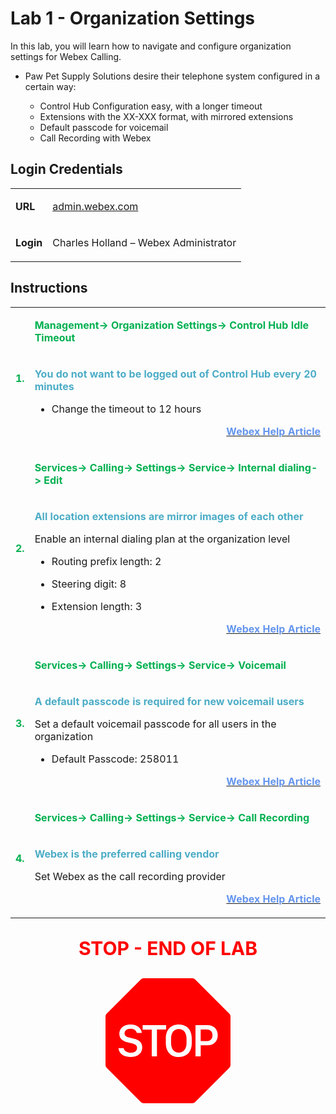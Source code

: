 <style>

  td  {
    font-style: normal;
    font-size: 16px;
    }


    #p1 {
    color: #00B050;
    font-weight: bold;
    }

  #p2 {
    color: #4BACC6;
    font-weight: bold;
    }

  #p3 {
    font-weight: bold;
    }
    
  #p4 {
    color: red;
    font-weight: bold;
    text-align: center;
    font-size: 30px;
    }

  #p5 {
    color: #6495ED;
    font-weight: bold;
    text-align: right;
    }

  .container {
  text-align: center;
  }

</style>



# Lab 1 - Organization Settings

In this lab, you will learn how to navigate and configure organization settings for Webex Calling.

- Paw Pet Supply Solutions desire their telephone system configured in a certain way: 

    * Control Hub Configuration easy, with a longer timeout
    * Extensions with the XX-XXX format, with mirrored extensions
    * Default passcode for voicemail
    * Call Recording with Webex


## Login Credentials

<table>
<tr>
<td><p id="p3">URL</p></td>
<td><a href="https://admin.webex.com">admin.webex.com</a></td>
</tr>
<tr>
<td><p id="p3">Login</p></td>
<td>Charles Holland – Webex Administrator </td>
</tr>
</table>

## Instructions

<table>
<colgroup>
<col style="width: 4%" />
<col style="width: 95%" />
</colgroup>
<tbody>

<tr>
<td rowspan="2" ><p id="p1">1.</p></td>
<td><p id="p1">Management-&gt; Organization Settings-&gt; Control Hub Idle Timeout</p></td>
</tr>
<tr>
<td><p id="p2">You do not want to be logged out of Control Hub every 20 minutes</p>
<ul>
<li><p>Change the timeout to 12 hours</p></li>
</ul>
<a text-align="right" href="https://help.webex.com/en-us/article/nl4m0jo/Configure-Idle-Session-Timeout-for-Control-Hub-Users"><p id="p5">Webex Help Article</p></a>
</td>
</tr>

<tr>
<td rowspan="2" ><p id="p1">2.</p></td>
<td><p id="p1">Services-&gt; Calling-&gt; Settings-&gt; Service-&gt; Internal dialing-&gt; Edit </p></td>
</tr>
<tr>
<td><p id="p2">All location extensions are mirror images of each other</p>
<p>Enable an internal dialing plan at the organization level</p>
<ul>
<li><p>Routing prefix length: 2</p></li>
<li><p>Steering digit: 8</p></li>
<li><p>Extension length: 3</p></li>
</ul>
<a text-align="right" href="https://help.webex.com/en-us/article/pxtu15/Configure-your-Webex-Calling-dial-plan"><p id="p5">Webex Help Article</p></a>

</td>
</tr>




<tr>
<td rowspan="2"><p id="p1">3.</p></td>
<td><p id="p1">Services-&gt; Calling-&gt; Settings-&gt; Service-&gt; Voicemail</p></td>
</tr>
<tr>
<td><p id="p2">A default passcode is required for new voicemail users</p>
<p>Set a default voicemail passcode for all users in the
organization</p>
<ul>
<li><p>Default Passcode: 258011</p></li>
</ul>
<a text-align="right" href="https://help.webex.com/en-us/article/nojp8ej/Configure-voice-portals-for-Webex-Calling-in-Control-Hub"><p id="p5">Webex Help Article</p></a>
</td>
</tr>


<tr>
<td rowspan="2"><p id="p1">4.</p></td>
<td><p id="p1">Services-&gt; Calling-&gt; Settings-&gt; Service-&gt; Call Recording</p></td>
</tr>
<tr>
<td><p id="p2">Webex is the preferred calling vendor</p>
<p>Set Webex as the call recording provider</p>
<a text-align="right" href="https://help.webex.com/en-us/article/ilga4/Manage-call-recording-for-Webex-Calling"><p id="p5">Webex Help Article</p></a>
</td>

</tr>
</tbody>
</table>

<p id="p4">STOP - END OF LAB</p>

<div class="container">
<svg xmlns="http://www.w3.org/2000/svg" width="200" height="200" fill="red" class="bi bi-sign-stop-fill" viewBox="0 0 16 16">
  <path d="M10.371 8.277v-.553c0-.827-.422-1.234-.987-1.234-.572 0-.99.407-.99 1.234v.553c0 .83.418 1.237.99 1.237.565 0 .987-.408.987-1.237m2.586-.24c.463 0 .735-.272.735-.744s-.272-.741-.735-.741h-.774v1.485z"/>
  <path d="M4.893 0a.5.5 0 0 0-.353.146L.146 4.54A.5.5 0 0 0 0 4.893v6.214a.5.5 0 0 0 .146.353l4.394 4.394a.5.5 0 0 0 .353.146h6.214a.5.5 0 0 0 .353-.146l4.394-4.394a.5.5 0 0 0 .146-.353V4.893a.5.5 0 0 0-.146-.353L11.46.146A.5.5 0 0 0 11.107 0zM3.16 10.08c-.931 0-1.447-.493-1.494-1.132h.653c.065.346.396.583.891.583.524 0 .83-.246.83-.62 0-.303-.203-.467-.637-.572l-.656-.164c-.61-.147-.978-.51-.978-1.078 0-.706.597-1.184 1.444-1.184.853 0 1.386.475 1.436 1.087h-.645c-.064-.32-.352-.542-.797-.542-.472 0-.77.246-.77.6 0 .261.196.437.553.522l.654.161c.673.164 1.06.487 1.06 1.11 0 .736-.574 1.228-1.544 1.228Zm3.427-3.51V10h-.665V6.57H4.753V6h3.006v.568H6.587Zm4.458 1.16v.544c0 1.131-.636 1.805-1.661 1.805-1.026 0-1.664-.674-1.664-1.805V7.73c0-1.136.638-1.807 1.664-1.807s1.66.674 1.66 1.807ZM11.52 6h1.535c.82 0 1.316.55 1.316 1.292 0 .747-.501 1.289-1.321 1.289h-.865V10h-.665V6.001Z"/>
</svg>
</div>